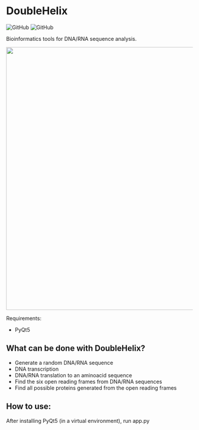 # DoubleHelix
![GitHub](https://img.shields.io/github/license/Jorge-Salmon/DoubleHelix)
![GitHub](https://img.shields.io/badge/Python-3.7.4-green)


Bioinformatics tools for DNA/RNA sequence analysis.
<p align="center">
<img src="https://github.com/Jorge-Salmon/DoubleHelix/blob/master/DH.PNG" width="710">
</p>

Requirements:
- PyQt5 

## What can be done with DoubleHelix?

- Generate a random DNA/RNA sequence
- DNA transcription
- DNA/RNA translation to an aminoacid sequence
- Find the six open reading frames from DNA/RNA sequences
- Find all possible proteins generated from the open reading frames

## How to use:

After installing PyQt5 (in a virtual environment), run app.py
